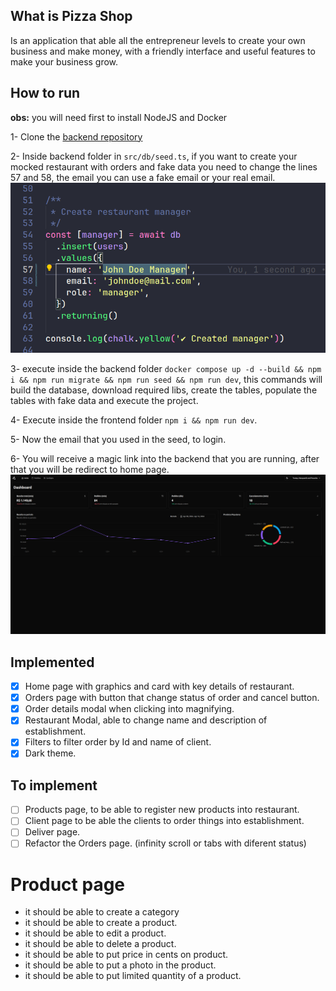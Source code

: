 ## What is Pizza Shop

Is an application that able all the 
entrepreneur levels to create your own business and make money, with a friendly interface and useful features to make your business grow.

## How to run
**obs:** you will need first to install NodeJS and Docker

1- Clone the [backend repository](https://github.com/CaioCesarPS/pizzashop-backend)

2- Inside backend folder in ```src/db/seed.ts```, if you want to create your mocked restaurant with orders and fake data you need to change the lines 57 and 58, the email you can use a fake email or your real email.
![alt text](./public/fakeData.png)

3- execute inside the backend folder ```docker compose up -d --build && npm i && npm run migrate && npm run seed && npm run dev```, this commands will build the database, download required libs, create the tables, populate the tables with fake data and execute the project.

4- Execute inside the frontend folder ```npm i && npm run dev```.

5- Now the email that you used in the seed, to login.

6- You will receive a magic link into the backend that you are running, after that you will be redirect to home page.
![alt text](./public/homepage.png)

## Implemented

- [x] Home page with graphics and card with key details of restaurant.
- [x] Orders page with button that change status of order and cancel button.
- [x] Order details modal when clicking into magnifying.
- [x] Restaurant Modal, able to change name and description of establishment.
- [x] Filters to filter order by Id and name of client.
- [x] Dark theme.

## To implement

- [ ] Products page, to be able to register new products into restaurant.
- [ ] Client page to be able the clients to order things into establishment.
- [ ] Deliver page.
- [ ] Refactor the Orders page. (infinity scroll or tabs with diferent status)

# Product page

- it should be able to create a category
- it should be able to create a product.
- it should be able to edit a product.
- it should be able to delete a product.
- it should be able to put price in cents on product.
- it should be able to put a photo in the product.
- it should be able to put limited quantity of a product.

